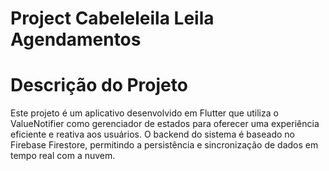 # Project Cabeleleila Leila Agendamentos

# Descrição do Projeto

Este projeto é um aplicativo desenvolvido em Flutter que utiliza o ValueNotifier como gerenciador de estados para oferecer uma experiência eficiente e reativa aos usuários. O backend do sistema é baseado no Firebase Firestore, permitindo a persistência e sincronização de dados em tempo real com a nuvem.

